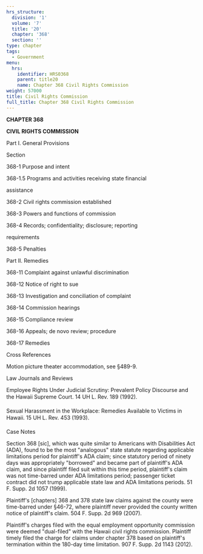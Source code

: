 ```yaml
---
hrs_structure:
  division: '1'
  volume: '7'
  title: '20'
  chapter: '368'
  section: ''
type: chapter
tags:
  - Government
menu:
  hrs:
    identifier: HRS0368
    parent: title20
    name: Chapter 368 Civil Rights Commission
weight: 57000
title: Civil Rights Commission
full_title: Chapter 368 Civil Rights Commission
---
```

**CHAPTER 368**

**CIVIL RIGHTS COMMISSION**

Part I. General Provisions

Section

368-1 Purpose and intent

368-1.5 Programs and activities receiving state financial

assistance

368-2 Civil rights commission established

368-3 Powers and functions of commission

368-4 Records; confidentiality; disclosure; reporting

requirements

368-5 Penalties

Part II. Remedies

368-11 Complaint against unlawful discrimination

368-12 Notice of right to sue

368-13 Investigation and conciliation of complaint

368-14 Commission hearings

368-15 Compliance review

368-16 Appeals; de novo review; procedure

368-17 Remedies

Cross References

Motion picture theater accommodation, see §489-9.

Law Journals and Reviews

Employee Rights Under Judicial Scrutiny: Prevalent Policy Discourse and the Hawaii Supreme Court. 14 UH L. Rev. 189 (1992).

Sexual Harassment in the Workplace: Remedies Available to Victims in Hawaii. 15 UH L. Rev. 453 (1993).

Case Notes

Section 368 [sic], which was quite similar to Americans with Disabilities Act (ADA), found to be the most "analogous" state statute regarding applicable limitations period for plaintiff's ADA claim; since statutory period of ninety days was appropriately "borrowed" and became part of plaintiff's ADA claim, and since plaintiff filed suit within this time period, plaintiff's claim was not time-barred under ADA limitations period; passenger ticket contract did not trump applicable state law and ADA limitations periods. 51 F. Supp. 2d 1057 (1999).

Plaintiff's [chapters] 368 and 378 state law claims against the county were time-barred under §46-72, where plaintiff never provided the county written notice of plaintiff's claim. 504 F. Supp. 2d 969 (2007).

Plaintiff's charges filed with the equal employment opportunity commission were deemed "dual-filed" with the Hawaii civil rights commission. Plaintiff timely filed the charge for claims under chapter 378 based on plaintiff's termination within the 180-day time limitation. 907 F. Supp. 2d 1143 (2012).